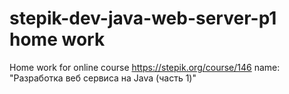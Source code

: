 # stepik-dev-java-web-server-p1 home work
Home work for online course
https://stepik.org/course/146
name: "Разработка веб сервиса на Java (часть 1)"

